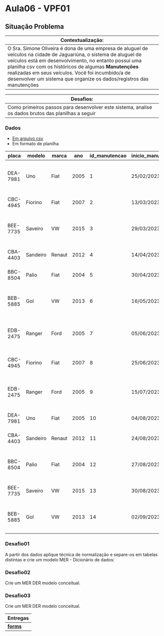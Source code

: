# Aula06 - VPF01

## Situação Problema
|Contextualização:|
|-|
|O Sra. Simone Oliveira é dona de uma empresa de aluguel de veículos na cidade de Jaguariúna, o sistema de aluguel de veículos está em desenvolvimento, no entanto possui uma planilha csv com os históricos de algumas **Manutenções** realizadas em seus veículos. Você foi incumbido/a de desenvolver um sistema que organize os dados/registros das manutenções|

|Desafios:|
|-|
|Como primeiros passos para desenvolver este sistema, analise os dados brutos das planilhas a seguir|

### Dados
- [Em arquivo csv](./manutencoes.csv)
- Em formato de planilha

|placa|modelo|marca|ano|id_manutencao|inicio_manutencao|fim_manutencao|descricao|matricula|funcionário|telefone|
|-|-|-|-|-|-|-|-|-|-|-|
|DEA-7981|Uno|Fiat|2005|1|25/02/2023|04/03/2023|Lanterna queimada|48482|Osvaldo Oliveira|19-72077-0521,19-06078-6843|
|CBC-4945|Fiorino|Fiat|2007|2|13/03/2023|21/03/2023|Farol queimado|48542|Jaqueline Teixeira|19-23003-4864|
|BEE-7735|Saveiro|VW|2015|3|29/03/2023|05/04/2023|Troca de pneus dianteiros|48522|Keli Matos|19-06486-6449,19-53266-7923|
|CBA-4403|Sandeiro|Renaut|2012|4|14/04/2023|24/04/2023|Troca de pneus dianteiros|48502|Ursula Souza|19-64378-2404|
|BBC-8504|Palio|Fiat|2004|5|30/04/2023|07/05/2023|Farol queimado|48502|Ursula Souza|19-64378-2404|
|BEB-5885|Gol|VW|2013|6|16/05/2023|25/05/2023|Troca de pneus trazeiros|48482|Osvaldo Oliveira|19-72077-0521,19-06078-6843|
|EDB-2475|Ranger|Ford|2005|7|05/06/2023|10/06/2023|Retrovizor quebrado|48482|Osvaldo Oliveira|19-72077-0521,19-06078-6843|
|CBC-4945|Fiorino|Fiat|2007|8|25/06/2023|02/07/2023|Troca de óleo e revisão geral|48502|Ursula Souza|19-64378-2404|
|EDB-2475|Ranger|Ford|2005|9|15/07/2023|19/07/2023|Troca de Flúido de Freio|48482|Osvaldo Oliveira|19-72077-0521,19-06078-6843|
|DEA-7981|Uno|Fiat|2005|10|04/08/2023|10/08/2023|Problemas no cabo do acelerador|48502|Ursula Souza|19-64378-2404|
|CBA-4403|Sandeiro|Renaut|2012|11|24/08/2023|31/08/2023|Pane elétrica|48562|Evandro Silva|19-53315-2734|
|BBC-8504|Palio|Fiat|2004|12|27/08/2023|04/09/2023|Rebimboca da parafuzeta|48522|Keli Matos|19-06486-6449,19-53266-7923|
|BEE-7735|Saveiro|VW|2015|13|30/08/2023|04/09/2023|Troca de cavalos por poneis|48542|Jaqueline Teixeira|19-23003-4864|
|BEB-5885|Gol|VW|2013|14|02/09/2023|07/09/2023|Lanterna queimada|48482|Osvaldo Oliveira|19-72077-0521,19-06078-6843|

### Desafio01
A partir dos dados aplique técnica de normalização e separe-os em tabelas distintas e crie um modelo MER - Dicionário de dados:

### Desafio02
Crie um MER DER modelo conceitual.

### Desafio03
Crie um MER DER modelo conceitual.

|Entregas|
|-|
|**[forms]()**|